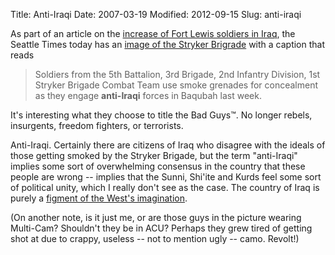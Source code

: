 Title: Anti-Iraqi
Date: 2007-03-19
Modified: 2012-09-15
Slug: anti-iraqi

As part of an article on the <a href="http://seattletimes.nwsource.com/html/localnews/2003625283_fortlewis19m.html" >increase of Fort Lewis soldiers in Iraq</a>, the Seattle Times today has an <a href="http://seattletimes.nwsource.com/ABPub/zoom/html/2003625285.html" >image of the Stryker Brigrade</a> with a caption that reads
<blockquote>Soldiers from the 5th Battalion, 3rd Brigade, 2nd Infantry Division, 1st Stryker Brigade Combat Team use smoke grenades for concealment as they engage <strong>anti-Iraqi</strong> forces in Baqubah last week.</blockquote>
It's interesting what they choose to title the Bad Guys&trade;. No longer rebels, insurgents, freedom fighters, or terrorists.

Anti-Iraqi. Certainly there are citizens of Iraq who disagree with the ideals of those getting smoked by the Stryker Brigade, but the term "anti-Iraqi" implies some sort of overwhelming consensus in the country that these people are wrong -- implies that the Sunni, Shi'ite and Kurds feel some sort of political unity, which I really don't see as the case. The country of Iraq is purely a <a href ="http://en.wikipedia.org/wiki/Iraq#Partitioning" >figment of the West's imagination</a>.

(On another note, is it just me, or are those guys in the picture wearing Multi-Cam? Shouldn't they be in ACU? Perhaps they grew tired of getting shot at due to crappy, useless -- not to mention ugly -- camo. Revolt!)
